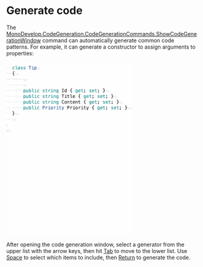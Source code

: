 ﻿# Generate code

The [MonoDevelop.CodeGeneration.CodeGenerationCommands.ShowCodeGenerationWindow](#command) command can
automatically generate common code patterns. For example, it can generate a constructor to assign
arguments to properties:

![](images/generate-code.gif)

After opening the code generation window, select a generator from the upper list with the arrow keys, then hit
[Tab](#key) to move to the lower list. Use [Space](#key) to select which items to include, then [Return](#key)
to generate the code.